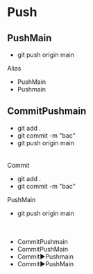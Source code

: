 # Push
## PushMain
- git push origin main

Alias
- PushMain
- Pushmain



## CommitPushmain
- git add .
- git commit -m "bac"
- git push origin main

ㅤ  
Commit
- git add .
- git commit -m "bac"

PushMain
- git push origin main

ㅤ  
- CommitPushmain
- CommitPushMain
- Commit▶️Pushmain
- Commit▶️PushMain
